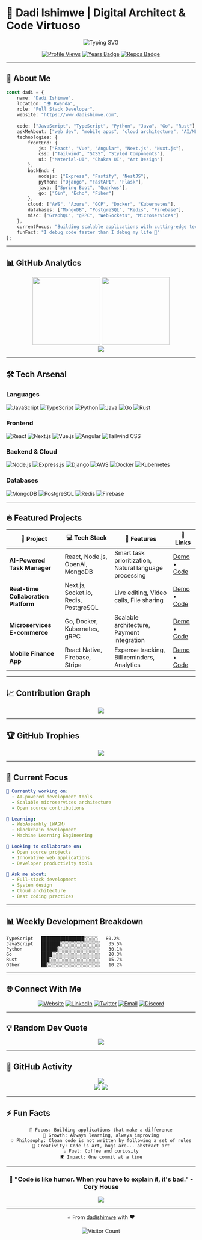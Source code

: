 # 🚀 Dadi Ishimwe | Digital Architect & Code Virtuoso

<div align="center">

![Typing SVG](https://readme-typing-svg.herokuapp.com?font=Fira+Code&size=30&duration=3000&pause=1000&color=00D4AA&center=true&vCenter=true&width=600&height=100&lines=Full+Stack+Developer;Innovation+Engineer;Problem+Solver;Tech+Enthusiast;Code+Artist)

[![Profile Views](https://komarev.com/ghpvc/?username=dadishimwe&color=00d4aa&style=for-the-badge&label=PROFILE+VIEWS)](https://github.com/dadishimwe)
[![Years Badge](https://badges.pufler.dev/years/dadishimwe?style=for-the-badge&color=00d4aa)](https://github.com/dadishimwe)
[![Repos Badge](https://badges.pufler.dev/repos/dadishimwe?style=for-the-badge&color=00d4aa)](https://github.com/dadishimwe)

</div>

---

## 🌟 About Me

```typescript
const dadi = {
    name: "Dadi Ishimwe",
    location: "🌍 Rwanda",
    role: "Full Stack Developer",
    website: "https://www.dadishimwe.com",
    
    code: ["JavaScript", "TypeScript", "Python", "Java", "Go", "Rust"],
    askMeAbout: ["web dev", "mobile apps", "cloud architecture", "AI/ML"],
    technologies: {
        frontEnd: {
            js: ["React", "Vue", "Angular", "Next.js", "Nuxt.js"],
            css: ["Tailwind", "SCSS", "Styled Components"],
            ui: ["Material-UI", "Chakra UI", "Ant Design"]
        },
        backEnd: {
            nodejs: ["Express", "Fastify", "NestJS"],
            python: ["Django", "FastAPI", "Flask"],
            java: ["Spring Boot", "Quarkus"],
            go: ["Gin", "Echo", "Fiber"]
        },
        cloud: ["AWS", "Azure", "GCP", "Docker", "Kubernetes"],
        databases: ["MongoDB", "PostgreSQL", "Redis", "Firebase"],
        misc: ["GraphQL", "gRPC", "WebSockets", "Microservices"]
    },
    currentFocus: "Building scalable applications with cutting-edge tech",
    funFact: "I debug code faster than I debug my life 🐛"
};
```

---

## 📊 GitHub Analytics

<div align="center">
  <img height="180em" src="https://github-readme-stats.vercel.app/api?username=dadishimwe&show_icons=true&theme=tokyonight&include_all_commits=true&count_private=true&hide_border=true&bg_color=0D1117&title_color=00D4AA&icon_color=00D4AA&text_color=FFFFFF"/>
  <img height="180em" src="https://github-readme-stats.vercel.app/api/top-langs/?username=dadishimwe&layout=compact&langs_count=8&theme=tokyonight&hide_border=true&bg_color=0D1117&title_color=00D4AA&text_color=FFFFFF"/>
</div>

<div align="center">
  <img src="https://github-readme-streak-stats.herokuapp.com/?user=dadishimwe&theme=tokyonight&hide_border=true&background=0D1117&stroke=00D4AA&ring=00D4AA&fire=FF6B6B&currStreakLabel=00D4AA"/>
</div>

---

## 🛠️ Tech Arsenal

### Languages
![JavaScript](https://img.shields.io/badge/-JavaScript-F7DF1E?style=for-the-badge&logo=javascript&logoColor=black)
![TypeScript](https://img.shields.io/badge/-TypeScript-3178C6?style=for-the-badge&logo=typescript&logoColor=white)
![Python](https://img.shields.io/badge/-Python-3776AB?style=for-the-badge&logo=python&logoColor=white)
![Java](https://img.shields.io/badge/-Java-ED8B00?style=for-the-badge&logo=openjdk&logoColor=white)
![Go](https://img.shields.io/badge/-Go-00ADD8?style=for-the-badge&logo=go&logoColor=white)
![Rust](https://img.shields.io/badge/-Rust-000000?style=for-the-badge&logo=rust&logoColor=white)

### Frontend
![React](https://img.shields.io/badge/-React-61DAFB?style=for-the-badge&logo=react&logoColor=black)
![Next.js](https://img.shields.io/badge/-Next.js-000000?style=for-the-badge&logo=next.js&logoColor=white)
![Vue.js](https://img.shields.io/badge/-Vue.js-4FC08D?style=for-the-badge&logo=vue.js&logoColor=white)
![Angular](https://img.shields.io/badge/-Angular-DD0031?style=for-the-badge&logo=angular&logoColor=white)
![Tailwind CSS](https://img.shields.io/badge/-Tailwind_CSS-38B2AC?style=for-the-badge&logo=tailwind-css&logoColor=white)

### Backend & Cloud
![Node.js](https://img.shields.io/badge/-Node.js-339933?style=for-the-badge&logo=node.js&logoColor=white)
![Express.js](https://img.shields.io/badge/-Express.js-000000?style=for-the-badge&logo=express&logoColor=white)
![Django](https://img.shields.io/badge/-Django-092E20?style=for-the-badge&logo=django&logoColor=white)
![AWS](https://img.shields.io/badge/-AWS-232F3E?style=for-the-badge&logo=amazon-aws&logoColor=white)
![Docker](https://img.shields.io/badge/-Docker-2496ED?style=for-the-badge&logo=docker&logoColor=white)
![Kubernetes](https://img.shields.io/badge/-Kubernetes-326CE5?style=for-the-badge&logo=kubernetes&logoColor=white)

### Databases
![MongoDB](https://img.shields.io/badge/-MongoDB-47A248?style=for-the-badge&logo=mongodb&logoColor=white)
![PostgreSQL](https://img.shields.io/badge/-PostgreSQL-336791?style=for-the-badge&logo=postgresql&logoColor=white)
![Redis](https://img.shields.io/badge/-Redis-DC382D?style=for-the-badge&logo=redis&logoColor=white)
![Firebase](https://img.shields.io/badge/-Firebase-FFCA28?style=for-the-badge&logo=firebase&logoColor=black)

---

## 🔥 Featured Projects

<div align="center">

| 🚀 Project | 💻 Tech Stack | 🌟 Features | 🔗 Links |
|------------|---------------|-------------|----------|
| **AI-Powered Task Manager** | React, Node.js, OpenAI, MongoDB | Smart task prioritization, Natural language processing | [Demo](https://demo.link) • [Code](https://github.com/dadishimwe/ai-task-manager) |
| **Real-time Collaboration Platform** | Next.js, Socket.io, Redis, PostgreSQL | Live editing, Video calls, File sharing | [Demo](https://demo.link) • [Code](https://github.com/dadishimwe/collab-platform) |
| **Microservices E-commerce** | Go, Docker, Kubernetes, gRPC | Scalable architecture, Payment integration | [Demo](https://demo.link) • [Code](https://github.com/dadishimwe/ecommerce-microservices) |
| **Mobile Finance App** | React Native, Firebase, Stripe | Expense tracking, Bill reminders, Analytics | [Demo](https://demo.link) • [Code](https://github.com/dadishimwe/finance-app) |

</div>

---

## 📈 Contribution Graph

<div align="center">
  <img src="https://github-readme-activity-graph.vercel.app/graph?username=dadishimwe&bg_color=0D1117&color=00D4AA&line=00D4AA&point=FF6B6B&area=true&hide_border=true"/>
</div>

---

## 🏆 GitHub Trophies

<div align="center">
  <img src="https://github-profile-trophy.vercel.app/?username=dadishimwe&theme=tokyonight&no-frame=true&no-bg=true&column=7&margin-w=15&margin-h=15"/>
</div>

---

## 🎯 Current Focus

```yaml
🔭 Currently working on:
  - AI-powered development tools
  - Scalable microservices architecture
  - Open source contributions

🌱 Learning:
  - WebAssembly (WASM)
  - Blockchain development
  - Machine Learning Engineering

👯 Looking to collaborate on:
  - Open source projects
  - Innovative web applications
  - Developer productivity tools

💬 Ask me about:
  - Full-stack development
  - System design
  - Cloud architecture
  - Best coding practices
```

---

## 📊 Weekly Development Breakdown

```text
TypeScript   ████████████████░░░░░   80.2%
JavaScript   ███████░░░░░░░░░░░░░░░   35.5%
Python       ██████░░░░░░░░░░░░░░░░   30.1%
Go           ████░░░░░░░░░░░░░░░░░░   20.3%
Rust         ███░░░░░░░░░░░░░░░░░░░   15.7%
Other        ██░░░░░░░░░░░░░░░░░░░░   10.2%
```

---

## 🌐 Connect With Me

<div align="center">

[![Website](https://img.shields.io/badge/-Website-00D4AA?style=for-the-badge&logo=google-chrome&logoColor=white)](https://www.dadishimwe.com)
[![LinkedIn](https://img.shields.io/badge/-LinkedIn-0077B5?style=for-the-badge&logo=linkedin&logoColor=white)](https://linkedin.com/in/dadishimwe)
[![Twitter](https://img.shields.io/badge/-Twitter-1DA1F2?style=for-the-badge&logo=twitter&logoColor=white)](https://twitter.com/dadishimwe)
[![Email](https://img.shields.io/badge/-Email-D14836?style=for-the-badge&logo=gmail&logoColor=white)](mailto:dadi@dadishimwe.com)
[![Discord](https://img.shields.io/badge/-Discord-7289DA?style=for-the-badge&logo=discord&logoColor=white)](https://discord.gg/dadishimwe)

</div>

---

## 💡 Random Dev Quote

<div align="center">
  <img src="https://quotes-github-readme.vercel.app/api?type=horizontal&theme=tokyonight&border=true"/>
</div>

---

## 🎯 GitHub Activity

<div align="center">
  <img src="https://github-profile-summary-cards.vercel.app/api/cards/profile-details?username=dadishimwe&theme=tokyonight"/>
</div>

<div align="center">
  <img src="https://github-profile-summary-cards.vercel.app/api/cards/repos-per-language?username=dadishimwe&theme=tokyonight"/>
  <img src="https://github-profile-summary-cards.vercel.app/api/cards/most-commit-language?username=dadishimwe&theme=tokyonight"/>
</div>

---

## ⚡ Fun Facts

<div align="center">

```
🎯 Focus: Building applications that make a difference
🌱 Growth: Always learning, always improving
💡 Philosophy: Clean code is not written by following a set of rules
🎨 Creativity: Code is art, bugs are... abstract art
☕ Fuel: Coffee and curiosity
🌍 Impact: One commit at a time
```

</div>

---

<div align="center">

### 🚀 "Code is like humor. When you have to explain it, it's bad." - Cory House

<img src="https://capsule-render.vercel.app/api?type=waving&color=00D4AA&height=120&section=footer"/>

---

⭐️ From [dadishimwe](https://github.com/dadishimwe) with ❤️

![Visitor Count](https://profile-counter.glitch.me/dadishimwe/count.svg)

</div>
